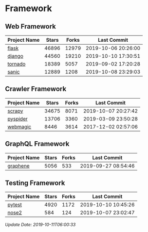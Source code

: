 # Framework

## Web Framework

| Project Name | Stars | Forks | Last Commit |
| ------------ | ----- | ----- | ----------- |
| [flask](https://github.com/pallets/flask) | 46896 | 12979 | 2019-10-06 20:26:00 |
| [django](https://github.com/django/django) | 44560 | 19210 | 2019-10-10 17:30:51 |
| [tornado](https://github.com/tornadoweb/tornado) | 18389 | 5057 | 2019-09-02 17:20:28 |
| [sanic](https://github.com/huge-success/sanic) | 12889 | 1208 | 2019-10-08 23:29:03 |

## Crawler Framework

| Project Name | Stars | Forks | Last Commit |
| ------------ | ----- | ----- | ----------- |
| [scrapy](https://github.com/scrapy/scrapy) | 34675 | 8071 | 2019-10-07 20:27:42 |
| [pyspider](https://github.com/binux/pyspider) | 13706 | 3360 | 2019-03-09 23:50:28 |
| [webmagic](https://github.com/code4craft/webmagic) | 8446 | 3614 | 2017-12-02 02:57:06 |

## GraphQL Framework

| Project Name | Stars | Forks | Last Commit |
| ------------ | ----- | ----- | ----------- |
| [graphene](https://github.com/graphql-python/graphene) | 5056 | 533 | 2019-09-27 08:54:46 |

## Testing Framework

| Project Name | Stars | Forks | Last Commit |
| ------------ | ----- | ----- | ----------- |
| [pytest](https://github.com/pytest-dev/pytest) | 4920 | 1172 | 2019-10-10 10:45:26 |
| [nose2](https://github.com/nose-devs/nose2) | 584 | 124 | 2019-10-07 23:02:47 |

*Update Date: 2019-10-11T06:00:33*